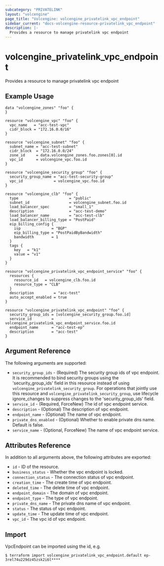 ```yaml
---
subcategory: "PRIVATELINK"
layout: "volcengine"
page_title: "Volcengine: volcengine_privatelink_vpc_endpoint"
sidebar_current: "docs-volcengine-resource-privatelink_vpc_endpoint"
description: |-
  Provides a resource to manage privatelink vpc endpoint
---
```

# volcengine_privatelink_vpc_endpoint
Provides a resource to manage privatelink vpc endpoint
## Example Usage
```hcl
data "volcengine_zones" "foo" {
}

resource "volcengine_vpc" "foo" {
  vpc_name   = "acc-test-vpc"
  cidr_block = "172.16.0.0/16"
}

resource "volcengine_subnet" "foo" {
  subnet_name = "acc-test-subnet"
  cidr_block  = "172.16.0.0/24"
  zone_id     = data.volcengine_zones.foo.zones[0].id
  vpc_id      = volcengine_vpc.foo.id
}

resource "volcengine_security_group" "foo" {
  security_group_name = "acc-test-security-group"
  vpc_id              = volcengine_vpc.foo.id
}

resource "volcengine_clb" "foo" {
  type                       = "public"
  subnet_id                  = volcengine_subnet.foo.id
  load_balancer_spec         = "small_1"
  description                = "acc-test-demo"
  load_balancer_name         = "acc-test-clb"
  load_balancer_billing_type = "PostPaid"
  eip_billing_config {
    isp              = "BGP"
    eip_billing_type = "PostPaidByBandwidth"
    bandwidth        = 1
  }
  tags {
    key   = "k1"
    value = "v1"
  }
}

resource "volcengine_privatelink_vpc_endpoint_service" "foo" {
  resources {
    resource_id   = volcengine_clb.foo.id
    resource_type = "CLB"
  }
  description         = "acc-test"
  auto_accept_enabled = true
}

resource "volcengine_privatelink_vpc_endpoint" "foo" {
  security_group_ids = [volcengine_security_group.foo.id]
  service_id         = volcengine_privatelink_vpc_endpoint_service.foo.id
  endpoint_name      = "acc-test-ep"
  description        = "acc-test"
}
```
## Argument Reference
The following arguments are supported:
* `security_group_ids` - (Required) The security group ids of vpc endpoint. It is recommended to bind security groups using the 'security_group_ids' field in this resource instead of using `volcengine_privatelink_security_group`.
For operations that jointly use this resource and `volcengine_privatelink_security_group`, use lifecycle ignore_changes to suppress changes to the 'security_group_ids' field.
* `service_id` - (Required, ForceNew) The id of vpc endpoint service.
* `description` - (Optional) The description of vpc endpoint.
* `endpoint_name` - (Optional) The name of vpc endpoint.
* `private_dns_enabled` - (Optional) Whether to enable private dns name. Default is false.
* `service_name` - (Optional, ForceNew) The name of vpc endpoint service.

## Attributes Reference
In addition to all arguments above, the following attributes are exported:
* `id` - ID of the resource.
* `business_status` - Whether the vpc endpoint is locked.
* `connection_status` - The connection  status of vpc endpoint.
* `creation_time` - The create time of vpc endpoint.
* `deleted_time` - The delete time of vpc endpoint.
* `endpoint_domain` - The domain of vpc endpoint.
* `endpoint_type` - The type of vpc endpoint.
* `private_dns_name` - The private dns name of vpc endpoint.
* `status` - The status of vpc endpoint.
* `update_time` - The update time of vpc endpoint.
* `vpc_id` - The vpc id of vpc endpoint.


## Import
VpcEndpoint can be imported using the id, e.g.
```
$ terraform import volcengine_privatelink_vpc_endpoint.default ep-3rel74u229dz45zsk2i6l****
```

